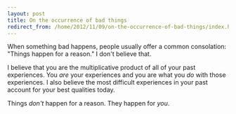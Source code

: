 ```yaml
---
layout: post
title: On the occurrence of bad things
redirect_from: /home/2012/11/09/on-the-occurrence-of-bad-things/index.html
---
```

<p>When something bad happens, people usually offer a common consolation: "Things happen for a reason." I don't believe that.</p>

<p>I believe that you are the multiplicative product of all of your past experiences. You <em>are</em> your experiences and you are what you <em>do</em> with those experiences. I also believe the most difficult experiences in your past account for your best qualities today.</p>

<p>Things <em>don't</em> happen for a reason. They happen for <em>you</em>.</p>
